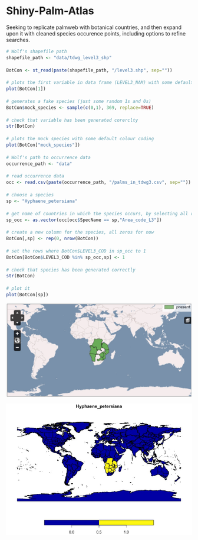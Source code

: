 # Shiny-Palm-Atlas
Seeking to replicate palmweb with botanical countries, and then expand upon it with cleaned species occurence points, including options to refine searches.

```R
# Wolf's shapefile path
shapefile_path <- "data/tdwg_level3_shp"

BotCon <- st_read(paste(shapefile_path, "/level3.shp", sep=""))

# plots the first variable in data frame (LEVEL3_NAM) with some default colour coding
plot(BotCon[1])

# generates a fake species (just some random 1s and 0s)
BotCon$mock_species <- sample(c(0,1), 369, replace=TRUE)

# check that variable has been generated corerclty
str(BotCon)

# plots the mock species with some default colour coding
plot(BotCon["mock_species"])

# Wolf's path to occurrence data
occurrence_path <- "data"

# read occurrence data
occ <- read.csv(paste(occurrence_path, "/palms_in_tdwg3.csv", sep=""))

# choose a species
sp <- "Hyphaene_petersiana"

# get name of countries in which the species occurs, by selecting all rows in occ that are == species name, and only first column. 
sp_occ <- as.vector(occ[occ$SpecName == sp,"Area_code_L3"])

# create a new column for the species, all zeros for now
BotCon[,sp] <- rep(0, nrow(BotCon))

# set the rows where BotCon$LEVEL3_COD in sp_occ to 1
BotCon[BotCon$LEVEL3_COD %in% sp_occ,sp] <- 1

# check that species has been generated correctly
str(BotCon)

# plot it
plot(BotCon[sp])
```

![H. petersiana palmweb](H_petersiana_palmweb.jpg)

![H. petersiana sf](H_petersiana_sf.jpg)